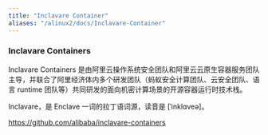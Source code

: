 ```yaml
---
title: "Inclavare Container"
aliases: "/alinux2/docs/Inclavare-Container"
---
```


### Inclavare Containers

Inclavare Containers 是由阿里云操作系统安全团队和阿里云云原生容器服务团队主导，并联合了阿里经济体内多个研发团队（蚂蚁安全计算团队、云安全团队、语言 runtime 团队等）共同研发的面向机密计算场景的开源容器运行时技术栈。

Inclavare，是 Enclave 一词的拉丁语词源，读音是 [ˈinklɑveə]。

https://github.com/alibaba/inclavare-containers